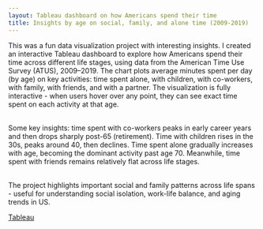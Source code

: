```yaml
---
layout: Tableau dashboard on how Americans spend their time
title: Insights by age on social, family, and alone time (2009-2019) 
---
```


This was a fun data visualization project with interesting insights. I created an interactive Tableau dashboard to explore how Americans spend their time across different life stages, using data from the American Time Use Survey (ATUS), 2009–2019. The chart plots average minutes spent per day (by age) on key activities: time spent alone, with children, with co-workers, with family, with friends, and with a partner. The visualization is fully interactive - when users hover over any point, they can see exact time spent on each activity at that age. <br/> <br/>

Some key insights: time spent with co-workers peaks in early career years and then drops sharply post-65 (retirement). Time with children rises in the 30s, peaks around 40, then declines. Time spent alone gradually increases with age, becoming the dominant activity past age 70. Meanwhile, time spent with friends remains relatively flat across life stages. <br/> <br/>

The project highlights important social and family patterns across life spans - useful for understanding social isolation, work-life balance, and aging trends in US.

<a href="https://public.tableau.com/app/profile/jaivardhan.singh.chauhan/viz/WhoAmericansSpendTheirTimeWith_17225466262840/Dashboard" target="_blank" class="button">Tableau</a>






